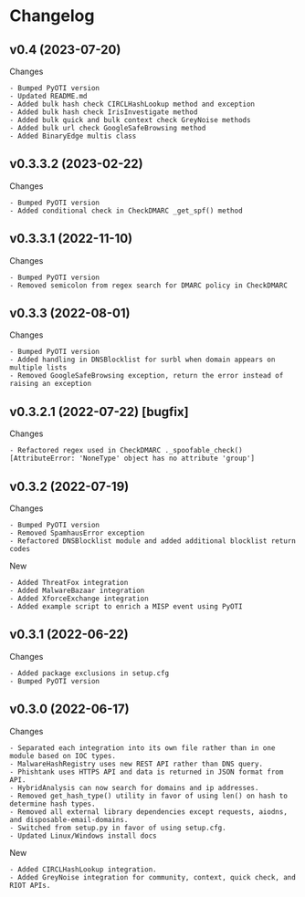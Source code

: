 Changelog
=========
v0.4 (2023-07-20)
-----------------

Changes
~~~~~~~
- Bumped PyOTI version
- Updated README.md
- Added bulk hash check CIRCLHashLookup method and exception
- Added bulk hash check IrisInvestigate method
- Added bulk quick and bulk context check GreyNoise methods
- Added bulk url check GoogleSafeBrowsing method
- Added BinaryEdge multis class
~~~~~~~


v0.3.3.2 (2023-02-22)
---------------------

Changes
~~~~~~~
- Bumped PyOTI version
- Added conditional check in CheckDMARC _get_spf() method 
~~~~~~~


v0.3.3.1 (2022-11-10)
---------------------

Changes
~~~~~~~
- Bumped PyOTI version
- Removed semicolon from regex search for DMARC policy in CheckDMARC
~~~~~~~


v0.3.3 (2022-08-01)
-------------------

Changes
~~~~~~~
- Bumped PyOTI version
- Added handling in DNSBlocklist for surbl when domain appears on multiple lists
- Removed GoogleSafeBrowsing exception, return the error instead of raising an exception
~~~~~~~

v0.3.2.1 (2022-07-22) [bugfix]
----------------------------

Changes
~~~~~~~
- Refactored regex used in CheckDMARC ._spoofable_check() [AttributeError: 'NoneType' object has no attribute 'group']
~~~~~~~

v0.3.2 (2022-07-19)
-------------------

Changes
~~~~~~~
- Bumped PyOTI version
- Removed SpamhausError exception
- Refactored DNSBlocklist module and added additional blocklist return codes
~~~~~~~

New
~~~
- Added ThreatFox integration
- Added MalwareBazaar integration
- Added XforceExchange integration
- Added example script to enrich a MISP event using PyOTI
~~~

v0.3.1 (2022-06-22)
-------------------

Changes
~~~~~~~
- Added package exclusions in setup.cfg
- Bumped PyOTI version
~~~~~~~

v0.3.0 (2022-06-17)
-------------------

Changes
~~~~~~~
- Separated each integration into its own file rather than in one module based on IOC types.
- MalwareHashRegistry uses new REST API rather than DNS query.
- Phishtank uses HTTPS API and data is returned in JSON format from API.
- HybridAnalysis can now search for domains and ip addresses.
- Removed get_hash_type() utility in favor of using len() on hash to determine hash types.
- Removed all external library dependencies except requests, aiodns, and disposable-email-domains.
- Switched from setup.py in favor of using setup.cfg.
- Updated Linux/Windows install docs
~~~~~~~

New
~~~
- Added CIRCLHashLookup integration.
- Added GreyNoise integration for community, context, quick check, and RIOT APIs.
~~~